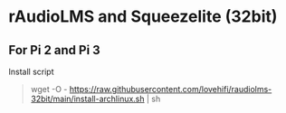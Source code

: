 # rAudioLMS and Squeezelite (32bit)
For Pi 2 and Pi 3
------------------------
Install script
>
> wget -O - https://raw.githubusercontent.com/lovehifi/raudiolms-32bit/main/install-archlinux.sh | sh
